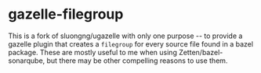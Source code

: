 # gazelle-filegroup

This is a fork of sluongng/ugazelle with only one purpose -- to
provide a gazelle plugin that creates a `filegroup` for every source
file found in a bazel package. These are mostly useful to me when
using Zetten/bazel-sonarqube, but there may be other compelling
reasons to use them.
